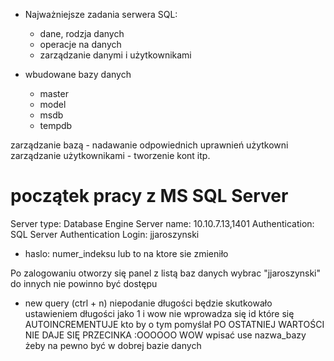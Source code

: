 - Najważniejsze zadania serwera SQL:
	- dane, rodzja danych
	- operacje na danych
	- zarządzanie danymi i użytkownikami

- wbudowane bazy danych
	- master
	- model
	- msdb
	- tempdb

zarządzanie bazą - nadawanie odpowiednich uprawnień użytkowni
zarządzanie użytkownikami - tworzenie kont itp.

# początek pracy z MS SQL Server
Server type: Database Engine
Server name: 10.10.7.13,1401
Authentication: SQL Server Authentication
Login: jjaroszynski
- haslo: numer_indeksu lub to na ktore sie zmieniło

Po zalogowaniu otworzy się panel z listą baz danych wybrac "jjaroszynski" do innych nie powinno być dostępu
- new query (ctrl + n)
niepodanie długości będzie skutkowało ustawieniem długości jako 1
i wow nie wprowadza się id które się AUTOINCREMENTUJE kto by o tym pomyślał
PO OSTATNIEJ WARTOŚCI NIE DAJE SIĘ PRZECINKA :OOOOOO WOW
wpisać use nazwa_bazy żeby na pewno być w dobrej bazie danych
